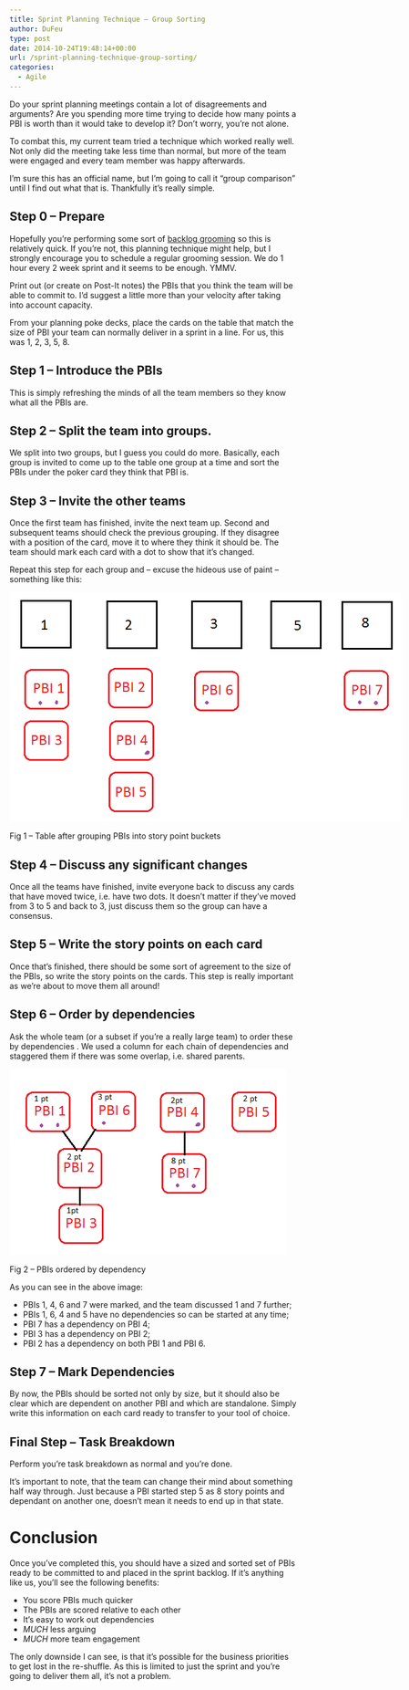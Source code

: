 ```yaml
---
title: Sprint Planning Technique – Group Sorting
author: DuFeu
type: post
date: 2014-10-24T19:48:14+00:00
url: /sprint-planning-technique-group-sorting/
categories:
  - Agile
---
```


Do your sprint planning meetings contain a lot of disagreements and arguments? Are you spending more time trying to decide how many points a PBI is worth than it would take to develop it? Don&#8217;t worry, you&#8217;re not alone.

To combat this, my current team tried a technique which worked really well. Not only did the meeting take less time than normal, but more of the team were engaged and every team member was happy afterwards.

I&#8217;m sure this has an official name, but I&#8217;m going to call it &#8220;group comparison&#8221; until I find out what that is. Thankfully it&#8217;s really simple.

## Step 0 &#8211; Prepare

Hopefully you&#8217;re performing some sort of [backlog grooming][1] so this is relatively quick. If you&#8217;re not, this planning technique might help, but I strongly encourage you to schedule a regular grooming session. We do 1 hour every 2 week sprint and it seems to be enough. YMMV.

Print out (or create on Post-It notes) the PBIs that you think the team will be able to commit to. I&#8217;d suggest a little more than your velocity after taking into account capacity.

From your planning poke decks, place the cards on the table that match the size of PBI your team can normally deliver in a sprint in a line. For us, this was 1, 2, 3, 5, 8.

## Step 1 &#8211; Introduce the PBIs

This is simply refreshing the minds of all the team members so they know what all the PBIs are.

## Step 2 &#8211; Split the team into groups.

We split into two groups, but I guess you could do more. Basically, each group is invited to come up to the table one group at a time and sort the PBIs under the poker card they think that PBI is.

## Step 3 &#8211; Invite the other teams

Once the first team has finished, invite the next team up. Second and subsequent teams should check the previous grouping. If they disagree with a position of the card, move it to where they think it should be. The team should mark each card with a dot to show that it&#8217;s changed.

Repeat this step for each group and &#8211; excuse the hideous use of paint &#8211; something like this:

<div id="attachment_284" style="width: 698px" class="wp-caption aligncenter">
  <a href="../../images/2014/10/planning_endofstep3.png"><img src="../../images/2014/10/planning_endofstep3.png" alt="End of sorting by size" width="688" height="402" class="size-full wp-image-284" /></a>
  
  <p class="wp-caption-text">
    Fig 1 &#8211; Table after grouping PBIs into story point buckets
  </p>
</div>

## Step 4 &#8211; Discuss any significant changes

Once all the teams have finished, invite everyone back to discuss any cards that have moved twice, i.e. have two dots. It doesn&#8217;t matter if they&#8217;ve moved from 3 to 5 and back to 3, just discuss them so the group can have a consensus.

## Step 5 &#8211; Write the story points on each card

Once that&#8217;s finished, there should be some sort of agreement to the size of the PBIs, so write the story points on the cards. This step is really important as we&#8217;re about to move them all around!

## Step 6 &#8211; Order by dependencies

Ask the whole team (or a subset if you&#8217;re a really large team) to order these by dependencies . We used a column for each chain of dependencies and staggered them if there was some overlap, i.e. shared parents.

<div id="attachment_285" style="width: 496px" class="wp-caption aligncenter">
  <a href="../../images/2014/10/planning_endofstep6.png"><img src="../../images/2014/10/planning_endofstep6.png" alt="PBIs ordered by dependencies" width="486" height="326" class="size-full wp-image-285" /></a>
  
  <p class="wp-caption-text">
    Fig 2 &#8211; PBIs ordered by dependency
  </p>
</div>

As you can see in the above image:

- PBIs 1, 4, 6 and 7 were marked, and the team discussed 1 and 7 further;
- PBIs 1, 6, 4 and 5 have no dependencies so can be started at any time;
- PBI 7 has a dependency on PBI 4;
- PBI 3 has a dependency on PBI 2;
- PBI 2 has a dependency on both PBI 1 and PBI 6.

## Step 7 &#8211; Mark Dependencies

By now, the PBIs should be sorted not only by size, but it should also be clear which are dependent on another PBI and which are standalone. Simply write this information on each card ready to transfer to your tool of choice.

## Final Step &#8211; Task Breakdown

Perform you&#8217;re task breakdown as normal and you&#8217;re done.

It&#8217;s important to note, that the team can change their mind about something half way through. Just because a PBI started step 5 as 8 story points and dependant on another one, doesn&#8217;t mean it needs to end up in that state.

# Conclusion

Once you&#8217;ve completed this, you should have a sized and sorted set of PBIs ready to be committed to and placed in the sprint backlog. If it&#8217;s anything like us, you&#8217;ll see the following benefits:

- You score PBIs much quicker
- The PBIs are scored relative to each other
- It&#8217;s easy to work out dependencies
- _MUCH_ less arguing
- _MUCH_ more team engagement

The only downside I can see, is that it&#8217;s possible for the business priorities to get lost in the re-shuffle. As this is limited to just the sprint and you&#8217;re going to deliver them all, it&#8217;s not a problem.

[1]: http://www.romanpichler.com/blog/the-product-backlog-grooming-steps/
